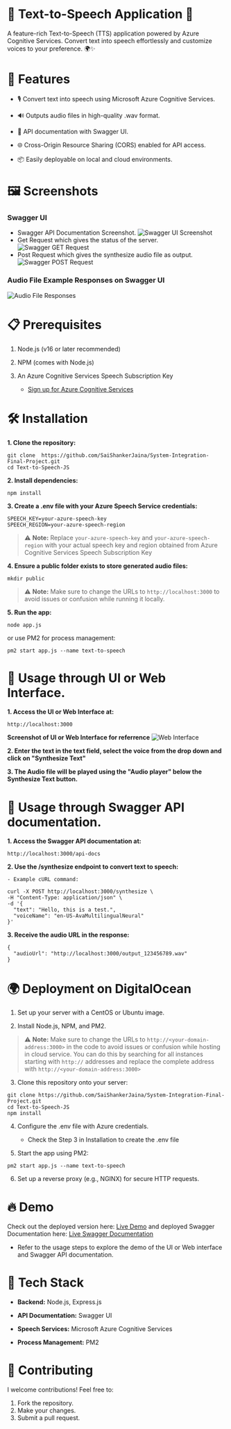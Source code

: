 # 🌟 Text-to-Speech Application 🎤

A feature-rich Text-to-Speech (TTS) application powered by Azure Cognitive Services. Convert text into speech effortlessly and customize voices to your preference. 🌍✨

# 🚀 Features

- 🎙️ Convert text into speech using Microsoft Azure Cognitive Services.

- 🔊 Outputs audio files in high-quality .wav format.

- 📜 API documentation with Swagger UI.

- 🌐 Cross-Origin Resource Sharing (CORS) enabled for API access.

- 📦 Easily deployable on local and cloud environments.



# 🖼️ Screenshots

### Swagger UI
- Swagger API Documentation Screenshot.
![Swagger UI Screenshot](./screenshots/swagger_docs_ui.png)
- Get Request which gives the status of the server.
![Swagger GET Request](./screenshots/swagger_getresponse.png)
- Post Request which gives the synthesize audio file as output.
![Swagger POST Request](./screenshots/swagger_postresponse.png)

### Audio File Example Responses on Swagger UI
![Audio File Responses](./screenshots/swagger_audio_responses.png)

# 📋 Prerequisites
1. Node.js (v16 or later recommended)

2. NPM (comes with Node.js)

3. An Azure Cognitive Services Speech Subscription Key

    - [Sign up for Azure Cognitive Services](https://azure.microsoft.com/en-us/products/ai-services/)

# 🛠️ Installation
**1. Clone the repository:**

```
git clone  https://github.com/SaiShankerJaina/System-Integration-Final-Project.git 
cd Text-to-Speech-JS
```

**2. Install dependencies:**

```
npm install
```

**3. Create a .env file with your Azure Speech Service credentials:**

```
SPEECH_KEY=your-azure-speech-key
SPEECH_REGION=your-azure-speech-region
```
> ⚠️ **Note:** Replace `your-azure-speech-key` and `your-azure-speech-region` with your actual speech key and region obtained from Azure Cognitive Services Speech Subscription Key

**4. Ensure a public folder exists to store generated audio files:**

```
mkdir public
```

> ⚠️ **Note:** Make sure to change the URLs to `http://localhost:3000` to avoid issues or confusion while running it locally.

**5. Run the app:**

```
node app.js
```
or use PM2 for process management:

```
pm2 start app.js --name text-to-speech
```

# 🔗 Usage through UI or Web Interface.

**1. Access the UI or Web Interface at:**

```
http://localhost:3000
```

**Screenshot of UI or Web Interface for referrence**
![Web Interface](./screenshots/livedemo_UI.png)

**2. Enter the text in the text field, select the voice from the drop down and click on "Synthesize Text"**

**3. The Audio file will be played using the "Audio player" below the Synthesize Text button.**

# 🔗 Usage through Swagger API documentation.

**1. Access the Swagger API documentation at:**

```
http://localhost:3000/api-docs
```

**2. Use the /synthesize endpoint to convert text to speech:**

    - Example cURL command:
```
curl -X POST http://localhost:3000/synthesize \
-H "Content-Type: application/json" \
-d '{
  "text": "Hello, this is a test.",
  "voiceName": "en-US-AvaMultilingualNeural"
}'
```

**3. Receive the audio URL in the response:**

```
{
  "audioUrl": "http://localhost:3000/output_123456789.wav"
}
```


# 🌍 Deployment on DigitalOcean

1. Set up your server with a CentOS or Ubuntu image.

2. Install Node.js, NPM, and PM2.

> ⚠️ **Note:** Make sure to change the URLs to `http://<your-domain-address:3000>` in the code to avoid issues or confusion while hosting in cloud service.
> You can do this by searching for all instances starting with `http://` addresses and replace the complete address with `http://<your-domain-address:3000>`
3. Clone this repository onto your server:

```
git clone https://github.com/SaiShankerJaina/System-Integration-Final-Project.git 
cd Text-to-Speech-JS
npm install
```
4. Configure the .env file with Azure credentials.
   - Check the Step 3 in Installation to create the .env file

5. Start the app using PM2:

```
pm2 start app.js --name text-to-speech
```

6. Set up a reverse proxy (e.g., NGINX) for secure HTTP requests.

# 🔥 Demo

Check out the deployed version here: [Live Demo](http://159.65.182.115:3000/)
and deployed Swagger Documentation here: [Live Swagger Documentation](http://159.65.182.115:3000/api-docs/)

- Refer to the usage steps to explore the demo of the UI or Web interface and Swagger API documentation.


# 🧰 Tech Stack

- **Backend:** Node.js, Express.js

- **API Documentation:** Swagger UI

- **Speech Services:** Microsoft Azure Cognitive Services

- **Process Management:** PM2


# 🙌 Contributing
I welcome contributions! Feel free to:

1. Fork the repository.
2. Make your changes.
3. Submit a pull request.
